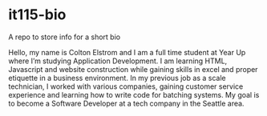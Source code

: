 # it115-bio

A repo to store info for a short bio

Hello, my name is Colton Elstrom and I am a full time student at Year Up where I’m studying Application Development. I am learning HTML, Javascript and website construction while gaining skills in excel and proper etiquette in a business environment. In my previous job as a scale technician, I worked with various companies, gaining customer service experience and learning how to write code for batching systems. My goal is to become a Software Developer at a tech company in the Seattle area.
